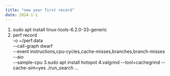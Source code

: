 ```yaml
---
title: "new year first record"
date: 2024-1-1
---
```

1. sudo apt install linux-tools-6.2.0-33-generic
2. perf record \
 -o ~/perf.data \
 --call-graph dwarf \
 --event instructions,cpu-cycles,cache-misses,branches,branch-misses \
 --aio \
 --sample-cpu <exec>
3.sudo apt install hotspot
4.valgrind --tool=cachegrind --cache-sim=yes ./run_search ...
